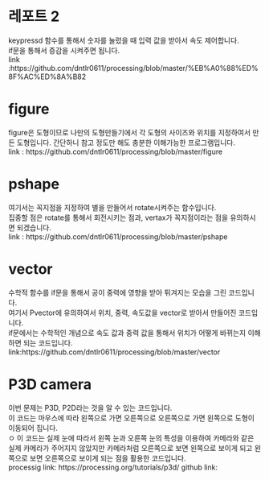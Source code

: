 <h1> 레포트 2 </h1>
 keypressd 함수를 통해서 숫자를 눌렀을 때 입력 값을 받아서 속도 제어합니다.<br>
if문을 통해서 증감을 시켜주면 됩니다.<br>
link :https://github.com/dntlr0611/processing/blob/master/%EB%A0%88%ED%8F%AC%ED%8A%B82
<h1> figure </h1>
figure은 도형이므로 나만의 도형만들기에서 각 도형의 사이즈와 위치를 지정하여서 만든 도형입니다.
간단하니 참고 정도만 해도 충분한 이해가능한 프로그램입니다. <br>
link : https://github.com/dntlr0611/processing/blob/master/figure
<h1> pshape </h1>
여기서는 꼭지점을 지정하여 별을 만들어서 rotate시켜주는 함수입니다. <br>
집중할 점은 rotate를 통해서 회전시키는 점과, vertax가 꼭지점이라는 점을 유의하시면 되겠습니다. <br>
link : https://github.com/dntlr0611/processing/blob/master/pshape
<h1> vector </h1>
수학적 함수를 if문을 통해서 공이 중력에 영향을 받아 튀겨지는 모습을 그린 코드입니다. <br>
여기서 Pvector에 유의하여서 위치, 중력, 속도값을 vector로 받아서 만들어진 코드입니다.<br>
if문에서는 수학적인 개념으로 속도 값과 중력 값을 통해서 위치가 어떻게 바뀌는지 이해하면 되는 코드입니다.
link:https://github.com/dntlr0611/processing/blob/master/vector
<h1> P3D camera </h1>
이번 문제는 P3D, P2D라는 것을 알 수 있는 코드입니다.<br>
이 코드는 마우스에 따라 왼쪽으로 가면 오른쪽으로 오른쪽으로 가면 왼쪽으로 도형이 이동되어 집니다.<br>ㅇ
이 코드는 실제 눈에 따라서 왼쪽 눈과 오른쪽 눈의 특성을 이용하여 카메라와 같은 실제 카메라가 주어지지 않았지만 카메라처럼 오른쪽으로 보면 왼쪽으로 보이게 되고 왼쪽으로 보면 오른쪽으로 보이게 되는 점을 활용한 코드입니다. <br>
processig link: https://processing.org/tutorials/p3d/
github link:
